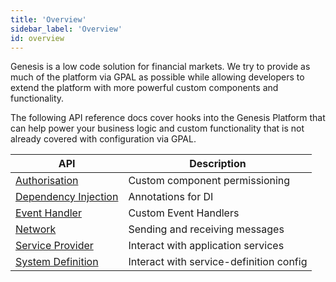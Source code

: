 ```yaml
---
title: 'Overview'
sidebar_label: 'Overview'
id: overview
---
```


Genesis is a low code solution for financial markets. We try to provide as much of the platform via GPAL as possible while allowing developers to extend the platform with more powerful custom components and functionality.

The following API reference docs cover hooks into the Genesis Platform that can help power your business logic and custom functionality that is not already covered with configuration via GPAL.

| API | Description |
| --- | --- |
| [Authorisation](./01_authorisation-api.md) | Custom component permissioning |
| [Dependency Injection](./02_dependency-injection.md) | Annotations for DI |
| [Event Handler](./03_event-handler-api.md) | Custom Event Handlers |
| [Network](./04_network-api.md) | Sending and receiving messages |
| [Service Provider](./05_service-provider-api.md) | Interact with application services |
| [System Definition](./06_system-definition-api.md) | Interact with service-definition config |